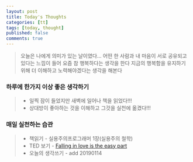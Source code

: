 ```yaml
---
layout: post
title: Today's Thoughts
categories: [tt]
tags: [today, thought]
published: false
comments: true
---
```


> 오늘은 나에게 의미가 있는 날이였다...
> 어떤 한 사람과 내 마음이 서로 공유되고 있다는 느낌이 들어 요즘 참 행복하다는 생각을 한다
> 지금의 행복함을 유지하기 위해 더 이해하고 노력해야겠다는 생각을 해본다

### 하루에 한가지 이상 좋은 생각하기
> - 일찍 잠이 들었지만 새벽에 일어나 책을 읽었다!!!
> - 상대방이 좋아하는 것을 이해하고 그것을 실천에 옮겼다!!!

### 매일 실천하는 습관
> - 책읽기 - 실용주의프로그래머 1장(실용주의 철학)
> - TED 보기 - [Falling in love is the easy part](https://www.ted.com/talks/mandy_len_catron_falling_in_love_is_the_easy_part#t-14129)
> - 오늘의 생각쓰기 - add 20190114